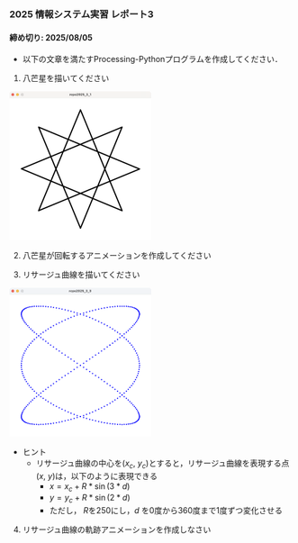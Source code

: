 ### 2025 情報システム実習 レポート3
#### 締め切り: 2025/08/05
- 以下の文章を満たすProcessing-Pythonプログラムを作成してください．

1. 八芒星を描いてください
<img src="./fig/2025repo3-1.png" width="50%">

2. 八芒星が回転するアニメーションを作成してください
   
3. リサージュ曲線を描いてください
<img src="./fig/2025repo3-3.png" width="50%">

- ヒント
  - リサージュ曲線の中心を($x_c$, $y_c$)とすると，リサージュ曲線を表現する点($x$, $y$)は，以下のように表現できる
    - $x = x_c + R * \sin(3 * d)$
    - $y = y_c + R * \sin(2 * d)$
    - ただし， $R$を250にし，$d$ を0度から360度まで1度ずつ変化させる

4. リサージュ曲線の軌跡アニメーションを作成しなさい

